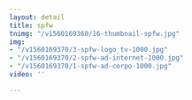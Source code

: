 ```yaml
---
layout: detail
title: spfw
tnimg: "/v1560169360/16-thumbnail-spfw.jpg"
img:
- "/v1560169370/3-spfw-logo_tv-1000.jpg"
- "/v1560169370/2-spfw-ad-internet-1000.jpg"
- "/v1560169370/1-spfw-ad-corpo-1000.jpg"
video: ''

---
```

